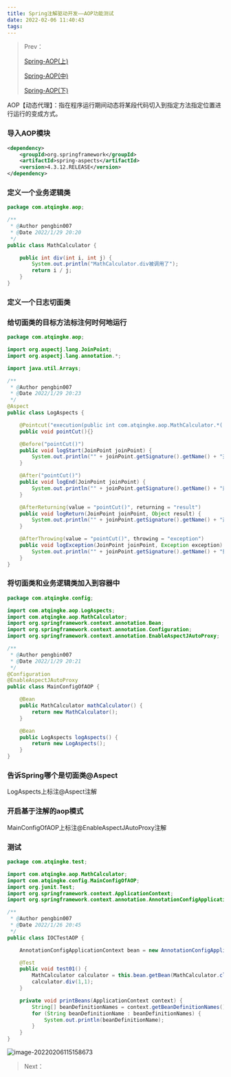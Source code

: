 ```yaml
---
title: Spring注解驱动开发——AOP功能测试
date: 2022-02-06 11:40:43
tags:
---
```


> Prev： 
>
> [Spring-AOP(上)](https://atqingke.com/index.php/archives/272/)
>
> [Spring-AOP(中)](https://atqingke.com/index.php/archives/278/)
>
> [Spring-AOP(下)](https://atqingke.com/index.php/archives/292/)

AOP【动态代理】：指在程序运行期间动态将某段代码切入到指定方法指定位置进行运行的变成方式。

### 导入AOP模块

```xml
<dependency>
    <groupId>org.springframework</groupId>
    <artifactId>spring-aspects</artifactId>
    <version>4.3.12.RELEASE</version>
</dependency>
```

### 定义一个业务逻辑类

```java
package com.atqingke.aop;

/**
 * @Author pengbin007
 * @Date 2022/1/29 20:20
 */
public class MathCalculator {

    public int div(int i, int j) {
        System.out.println("MathCalculator.div被调用了");
        return i / j;
    }
}
```

### 定义一个日志切面类

### 给切面类的目标方法标注何时何地运行

```java
package com.atqingke.aop;

import org.aspectj.lang.JoinPoint;
import org.aspectj.lang.annotation.*;

import java.util.Arrays;

/**
 * @Author pengbin007
 * @Date 2022/1/29 20:23
 */
@Aspect
public class LogAspects {

    @Pointcut("execution(public int com.atqingke.aop.MathCalculator.*(..))")
    public void pointCut(){}

    @Before("pointCut()")
    public void logStart(JoinPoint joinPoint) {
        System.out.println("" + joinPoint.getSignature().getName() + "开始运行。。。参数列表：{" + Arrays.toString(joinPoint.getArgs()) + "}");
    }

    @After("pointCut()")
    public void logEnd(JoinPoint joinPoint) {
        System.out.println("" + joinPoint.getSignature().getName() + "运行结束。。。");
    }

    @AfterReturning(value = "pointCut()", returning = "result")
    public void logReturn(JoinPoint joinPoint, Object result) {
        System.out.println("" + joinPoint.getSignature().getName() + "返回结果。。。返回结果：{" + result + "}");
    }

    @AfterThrowing(value = "pointCut()", throwing = "exception")
    public void logException(JoinPoint joinPoint, Exception exception) {
        System.out.println("" + joinPoint.getSignature().getName() + "抛出异常。。。异常信息：{" + exception + "}");
    }
}
```

### 将切面类和业务逻辑类加入到容器中

```java
package com.atqingke.config;

import com.atqingke.aop.LogAspects;
import com.atqingke.aop.MathCalculator;
import org.springframework.context.annotation.Bean;
import org.springframework.context.annotation.Configuration;
import org.springframework.context.annotation.EnableAspectJAutoProxy;

/**
 * @Author pengbin007
 * @Date 2022/1/29 20:21
 */
@Configuration
@EnableAspectJAutoProxy
public class MainConfigOfAOP {

    @Bean
    public MathCalculator mathCalculator() {
        return new MathCalculator();
    }

    @Bean
    public LogAspects logAspects() {
        return new LogAspects();
    }
}
```

### 告诉Spring哪个是切面类@Aspect

LogAspects上标注@Aspect注解

### 开启基于注解的aop模式

MainConfigOfAOP上标注@EnableAspectJAutoProxy注解

### 测试

```java
package com.atqingke.test;

import com.atqingke.aop.MathCalculator;
import com.atqingke.config.MainConfigOfAOP;
import org.junit.Test;
import org.springframework.context.ApplicationContext;
import org.springframework.context.annotation.AnnotationConfigApplicationContext;

/**
 * @Author pengbin007
 * @Date 2022/1/26 20:45
 */
public class IOCTestAOP {

    AnnotationConfigApplicationContext bean = new AnnotationConfigApplicationContext(MainConfigOfAOP.class);

    @Test
    public void test01() {
        MathCalculator calculator = this.bean.getBean(MathCalculator.class);
        calculator.div(1,1);
    }

    private void printBeans(ApplicationContext context) {
        String[] beanDefinitionNames = context.getBeanDefinitionNames();
        for (String beanDefinitionName : beanDefinitionNames) {
            System.out.println(beanDefinitionName);
        }
    }
}
```

![image-20220206115158673](https://gitee.com/pengzong888/imageSource/raw/master/img/2022/2/image-20220206115158673.png)

> Next：

